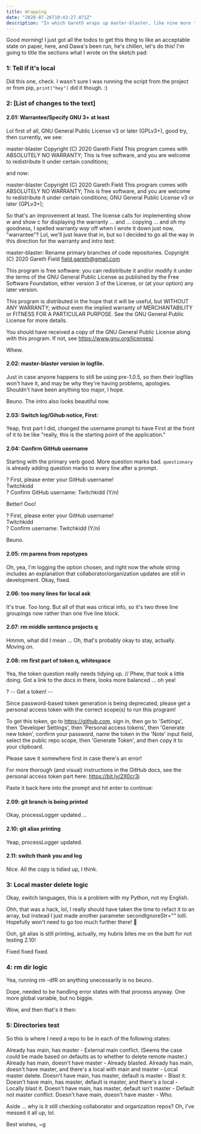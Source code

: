 ```yaml
---
title: Wrapping
date: "2020-07-26T10:43:27.871Z"
description: "In which Gareth wraps up master-blaster, like nine more todos here. Whoof."
---
```


Good morning! I just got all the todos to get this thing to like an acceptable state on paper, here, and Dawa's been run, he's chillen, let's do this! I'm going to title the sections what I wrote on the sketch pad:

### 1: Tell if it's local

Did this one, check. I wasn't sure I was running the script from the project or from pip, `print("hey")` did it though. :)

### 2: [List of changes to the text]

#### 2.01: Warrantee/Specify GNU 3+ at least

Lol first of all, GNU General Public License v3 or later (GPLv3+), good try, then currently, we see:

master-blaster Copyright (C) 2020 Gareth Field
This program comes with ABSOLUTELY NO WARRANTY;
This is free software, and you are welcome to redistribute it
under certain conditions;

and now:

master-blaster Copyright (C) 2020 Gareth Field
This program comes with ABSOLUTELY NO WARRANTY;
This is free software, and you are welcome to redistribute it
under certain conditions;
GNU General Public License v3 or later (GPLv3+);

So that's an improvement at least. The license calls for implementing show w and show c for displaying the warranty ... and ... copying ... and oh my goodness, I spelled warranty _way_ off when I wrote it down just now, "warrantee"? Lol, we'll just leave that in, but so I decided to go all the way in this direction for the warranty and intro text:

master-blaster: Rename primary branches of code repositories.
Copyright (C) 2020 Gareth Field field.gareth@gmail.com

This program is free software: you can redistribute it and/or modify
it under the terms of the GNU General Public License as published by
the Free Software Foundation, either version 3 of the License, or
(at your option) any later version.

This program is distributed in the hope that it will be useful,
but WITHOUT ANY WARRANTY; without even the implied warranty of
MERCHANTABILITY or FITNESS FOR A PARTICULAR PURPOSE. See the
GNU General Public License for more details.

You should have received a copy of the GNU General Public License
along with this program. If not, see <https://www.gnu.org/licenses/>.

Whew.

#### 2.02: master-blaster version in logfile.

Just in case anyone happens to still be using pre-1.0.5, so then their logfiles won't have it, and may be why they're having problems, apologies. Shouldn't have been anything too major, I hope.

Beuno. The intro also looks beautiful now.

#### 2.03: Switch log/Gihub notice, First:

Yeap, first part I did, changed the username prompt to have First at the front of it to be like "really, this is the starting point of the application."

#### 2.04: Confirm GitHub username

Starting with the primary verb good. More question marks bad. `questionary` is already adding question marks to every line after a prompt.

?
First, please enter your GitHub username!  
Twitchkidd  
? Confirm GitHub username: Twitchkidd (Y/n)

Better! Ooo!

?
First, please enter your GitHub username!  
Twitchkidd  
? Confirm username: Twitchkidd (Y/n)

Beuno.

#### 2.05: rm parens from repotypes

Oh, yea, I'm logging the option chosen, and right now the whole string includes an explanation that collaborator/organization updates are still in development. Okay, fixed.

#### 2.06: too many lines for local ask

It's true. Too long. But all of that was critical info, so it's two three line groupings now rather than one five line block.

#### 2.07: rm middle sentence projects q

Hmmm, what did I mean ... Oh, that's probably okay to stay, actually. Moving on.

#### 2.08: rm first part of token q, whitespace

Yea, the token question really needs tidying up. // Phew, that took a little doing. Got a link to the docs in there, looks more balanced ... oh yea!

?
-- Get a token! --

Since password-based token generation is being deprecated,
please get a personal access token with the correct scope(s)
to run this program!

To get this token, go to https://github.com, sign in,
then go to 'Settings', then 'Developer Settings',
then 'Personal access tokens', then 'Generate new token',
confirm your password, name the token in the 'Note' input field,
select the public repo scope, then 'Generate Token',
and then copy it to your clipboard.

Please save it somewhere first in case there's an error!

For more thorough (and visual) instructions in the GitHub docs,
see the personal access token part here: https://bit.ly/2X0cr3j

Paste it back here into the prompt and hit enter to continue:

#### 2.09: git branch is being printed

Okay, processLogger updated ...

#### 2.10: git alias printing

Yeap, processLogger updated.

#### 2.11: switch thank you and log

Nice. All the copy is tidied up, I think.

### 3: Local master delete logic

Okay, switch languages, this is a problem with my Python, not my English.

Ohh, that was a hack, lol, I really should have taken the time to refact it to an array, but instead I just made another parameter secondIgnoreStr="" lolll. Hopefully won't need to go too much further there! 🤣

Ooh, git alias is still printing, actually, my hubris bites me on the butt for not testing 2.10!

Fixed fixed fixed.

### 4: rm dir logic

Yea, running rm -dfR on anything unecessarily is no beuno.

Dope, needed to be handling error states with that process anyway. One more global variable, but no biggie.

Wow, and then that's it then:

### 5: Directories test

So this is where I need a repo to be in each of the following states:

Already has main, has master - External main conflict. (Seems the case could be made based on defaults as to whether to delete remote master.)
Already has main, doesn't have master - Already blasted.
Already has main, doesn't have master, and there's a local with main and master - Local master delete.
Doesn't have main, has master, default is master - Blast it.
Doesn't have main, has master, default is master, and there's a local - Locally blast it.
Doesn't have main, has master, default isn't master - Default not master conflict.
Doesn't have main, doesn't have master - Who.

Aside ... why is it still checking collaborator and organization repos? Oh, I've messed it all up, lol.

Best wishes, ~g
